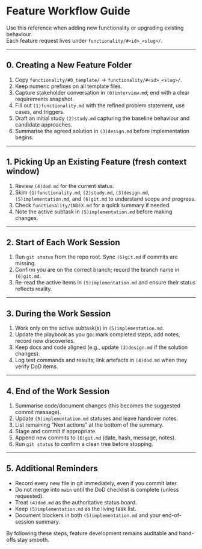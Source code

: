 # Feature Workflow Guide

Use this reference when adding new functionality or upgrading existing behaviour.  
Each feature request lives under `functionality/#<id>_<slug>/`.

---

## 0. Creating a New Feature Folder
1. Copy `functionality/#0_template/` → `functionality/#<id>_<slug>/`.
2. Keep numeric prefixes on all template files.
3. Capture stakeholder conversation in `(0)interview.md`; end with a clear requirements snapshot.
4. Fill out `(1)functionality.md` with the refined problem statement, use cases, and triggers.
5. Draft an initial study `(2)study.md` capturing the baseline behaviour and candidate approaches.
6. Summarise the agreed solution in `(3)design.md` before implementation begins.

---

## 1. Picking Up an Existing Feature (fresh context window)
1. Review `(4)dod.md` for the current status.
2. Skim `(1)functionality.md`, `(2)study.md`, `(3)design.md`, `(5)implementation.md`, and `(6)git.md` to understand scope and progress.
3. Check `functionality/INDEX.md` for a quick summary if needed.
4. Note the active subtask in `(5)implementation.md` before making changes.

---

## 2. Start of Each Work Session
1. Run `git status` from the repo root. Sync `(6)git.md` if commits are missing.
2. Confirm you are on the correct branch; record the branch name in `(6)git.md`.
3. Re-read the active items in `(5)implementation.md` and ensure their status reflects reality.

---

## 3. During the Work Session
1. Work only on the active subtask(s) in `(5)implementation.md`.
2. Update the playbook as you go: mark completed steps, add notes, record new discoveries.
3. Keep docs and code aligned (e.g., update `(3)design.md` if the solution changes).
4. Log test commands and results; link artefacts in `(4)dod.md` when they verify DoD items.

---

## 4. End of the Work Session
1. Summarise code/document changes (this becomes the suggested commit message).
2. Update `(5)implementation.md` statuses and leave handover notes.
3. List remaining “Next actions” at the bottom of the summary.
4. Stage and commit if appropriate.
5. Append new commits to `(6)git.md` (date, hash, message, notes).
6. Run `git status` to confirm a clean tree before stopping.

---

## 5. Additional Reminders
- Record every new file in git immediately, even if you commit later.
- Do not merge into `main` until the DoD checklist is complete (unless requested).
- Treat `(4)dod.md` as the authoritative status board.
- Keep `(5)implementation.md` as the living task list.
- Document blockers in both `(5)implementation.md` and your end-of-session summary.

By following these steps, feature development remains auditable and hand-offs stay smooth.
